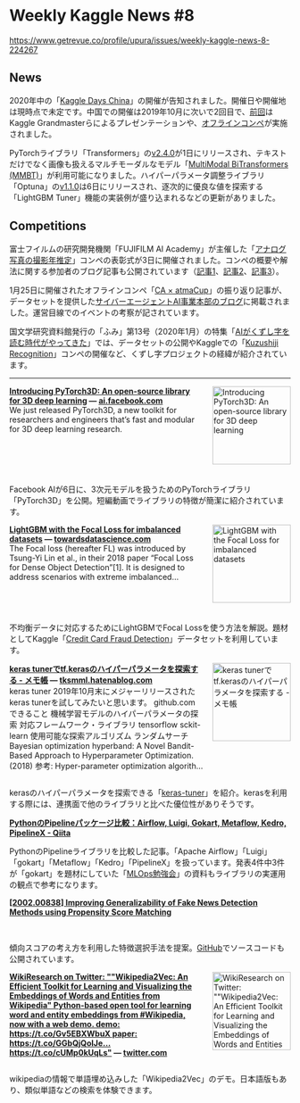 # Weekly Kaggle News #8
https://www.getrevue.co/profile/upura/issues/weekly-kaggle-news-8-224267
<h3><h2>News</h2><p>2020年中の「<a href="https://kaggledays.com/china2020en/" target="_blank">Kaggle Days China</a>」の開催が告知されました。開催日や開催地は現時点で未定です。中国での開催は2019年10月に次いで2回目で、<a href="https://kaggledays.com/china/" target="_blank">前回</a>はKaggle Grandmasterらによるプレゼンテーションや、<a href="https://japan.zdnet.com/article/35145947/" target="_blank">オフラインコンペ</a>が実施されました。</p><p>PyTorchライブラリ「Transformers」の<a href="https://github.com/huggingface/transformers/releases" target="_blank">v2.4.0</a>が1日にリリースされ、テキストだけでなく画像も扱えるマルチモーダルなモデル「<a href="https://github.com/facebookresearch/mmbt/" target="_blank">MultiModal BiTransformers (MMBT)</a>」が利用可能になりました。ハイパーパラメータ調整ライブラリ「Optuna」の<a href="https://github.com/optuna/optuna/releases/tag/v1.1.0" target="_blank">v1.1.0</a>は6日にリリースされ、逐次的に優良な値を探索する「LightGBM Tuner」機能の実装例が盛り込まれるなどの更新がありました。</p><h2>Competitions</h2><p>富士フイルムの研究開発機関「FUJIFILM AI Academy」が主催した「<a href="http://fujifilmdatasciencechallnge.mystrikingly.com/" target="_blank">アナログ写真の撮影年推定</a>」コンペの表彰式が3日に開催されました。コンペの概要や解法に関する参加者のブログ記事も公開されています（<a href="https://sh1r09.hatenablog.com/entry/2020/02/04/003136" target="_blank">記事1</a>、<a href="https://hrhr08hrhr.hatenablog.com/entry/2020/02/05/010219" target="_blank">記事2</a>、<a href="https://www.inoichan.com/entry/fujifilm3rd-competition" target="_blank">記事3</a>）。</p><p>1月25日に開催されたオフラインコンペ「<a href="https://atma.connpass.com/event/161251/?utm_campaign=Weekly%20Kaggle%20News&amp;utm_medium=email&amp;utm_source=Revue%20newsletter" target="_blank">CA × atmaCup</a>」の振り返り記事が、データセットを提供した<a href="https://developers.cyberagent.co.jp/blog/archives/24684/" target="_blank">サイバーエージェントAI事業本部のブログ</a>に掲載されました。運営目線でのイベントの考察が記されています。</p><p>国文学研究資料館発行の「ふみ」第13号（2020年1月）の特集「<a href="https://www.nijl.ac.jp/pages/cijproject/images/fumi_13.pdf" target="_blank">AIがくずし字を読む時代がやってきた</a>」では、データセットの公開やKaggleでの「<a href="https://www.kaggle.com/c/kuzushiji-recognition" target="_blank">Kuzushiji Recognition</a>」コンペの開催など、くずし字プロジェクトの経緯が紹介されています。</p></h3>
<hr>
<p>
<img width="140" height="140" alt="Introducing PyTorch3D: An open-source library for 3D deep learning" style="float: right; margin-left: 20px; margin-bottom: 20px;" src="https://s3.amazonaws.com/revue/items/images/005/523/654/thumb/85247966_186385585753674_7571124583672053760_n.jpg?1581042171" />
<strong style='display: block;'><a href="https://ai.facebook.com/blog/-introducing-pytorch3d-an-open-source-library-for-3d-deep-learning/?utm_campaign=Weekly%20Kaggle%20News&amp;utm_medium=email&amp;utm_source=Revue%20newsletter">Introducing PyTorch3D: An open-source library for 3D deep learning</a> &mdash; <a href="https://ai.facebook.com/blog/-introducing-pytorch3d-an-open-source-library-for-3d-deep-learning/">ai.facebook.com</a></strong>
We just released PyTorch3D, a new toolkit for researchers and engineers that’s fast and modular for 3D deep learning research.
</p>
<div style='clear: both;'></div>
<p><p>Facebook AIが6日に、3次元モデルを扱うためのPyTorchライブラリ「PyTorch3D」を公開。短編動画でライブラリの特徴が簡潔に紹介されています。</p></p>
<p>
<img width="140" height="140" alt="LightGBM with the Focal Loss for imbalanced datasets" style="float: right; margin-left: 20px; margin-bottom: 20px;" src="https://s3.amazonaws.com/revue/items/images/005/515/125/thumb/1*nz3rZGJxF2df77-BTzKTTA_2x.png?1580853681" />
<strong style='display: block;'><a href="https://towardsdatascience.com/lightgbm-with-the-focal-loss-for-imbalanced-datasets-9836a9ae00ca?gi=7b8fb1af1f08&amp;utm_campaign=Weekly%20Kaggle%20News&amp;utm_medium=email&amp;utm_source=Revue%20newsletter">LightGBM with the Focal Loss for imbalanced datasets</a> &mdash; <a href="https://towardsdatascience.com/lightgbm-with-the-focal-loss-for-imbalanced-datasets-9836a9ae00ca?gi=7b8fb1af1f08">towardsdatascience.com</a></strong>
The Focal loss (hereafter FL) was introduced by Tsung-Yi Lin et al., in their 2018 paper “Focal Loss for Dense Object Detection”[1]. It is designed to address scenarios with extreme imbalanced…
</p>
<div style='clear: both;'></div>
<p><p>不均衡データに対応するためにLightGBMでFocal Lossを使う方法を解説。題材としてKaggle「<a href="https://www.kaggle.com/mlg-ulb/creditcardfraud" target="_blank">Credit Card Fraud Detection</a>」データセットを利用しています。</p></p>
<p>
<img width="140" height="140" alt="keras tunerでtf.kerasのハイパーパラメータを探索する - メモ帳" style="float: right; margin-left: 20px; margin-bottom: 20px;" src="https://s3.amazonaws.com/revue/items/images/005/503/419/thumb/1580521455?1580610196" />
<strong style='display: block;'><a href="https://tksmml.hatenablog.com/entry/2020/02/01/093000?utm_campaign=Weekly%20Kaggle%20News&amp;utm_medium=email&amp;utm_source=Revue%20newsletter">keras tunerでtf.kerasのハイパーパラメータを探索する - メモ帳</a> &mdash; <a href="https://tksmml.hatenablog.com/entry/2020/02/01/093000">tksmml.hatenablog.com</a></strong>
keras tuner 2019年10月末にメジャーリリースされたkeras tunerを試してみたいと思います。 github.com できること 機械学習モデルのハイパーパラメータの探索 対応フレームワーク・ライブラリ tensorflow sckit-learn 使用可能な探索アルゴリズム ランダムサーチ Bayesian optimization hyperband: A Novel Bandit-Based Approach to Hyperparameter Optimization. (2018) 参考: Hyper-parameter optimization algorith…
</p>
<div style='clear: both;'></div>
<p><p>kerasのハイパーパラメータを探索できる「<a href="https://github.com/keras-team/keras-tuner" target="_blank">keras-tuner</a>」を紹介。kerasを利用する際には、連携面で他のライブラリと比べた優位性がありそうです。</p></p>
<p>
<strong style='display: block;'><a href="https://qiita.com/Minyus86/items/70622a1502b92ac6b29c?utm_campaign=Weekly%20Kaggle%20News&amp;utm_medium=email&amp;utm_source=Revue%20newsletter">PythonのPipelineパッケージ比較：Airflow, Luigi, Gokart, Metaflow, Kedro, PipelineX - Qiita</a></strong>

</p>
<p><p>PythonのPipelineライブラリを比較した記事。「Apache Airflow」「Luigi」「gokart」「Metaflow」「Kedro」「PipelineX」を扱っています。発表4件中3件が「gokart」を題材にしていた「<a href="https://m3-engineer.connpass.com/event/159721/" target="_blank">MLOps勉強会</a>」の資料もライブラリの実運用の観点で参考になります。</p></p>
<p>
<strong style='display: block;'><a href="https://arxiv.org/abs/2002.00838?utm_campaign=Weekly%20Kaggle%20News&amp;utm_medium=email&amp;utm_source=Revue%20newsletter">[2002.00838] Improving Generalizability of Fake News Detection Methods using Propensity Score Matching</a></strong>
<p><br></p>
</p>
<p><p>傾向スコアの考え方を利用した特徴選択手法を提案。<a href="https://github.com/Arstanley/fakenews_pscore_match" target="_blank">GitHub</a>でソースコードも公開されています。</p></p>
<p>
<img width="140" height="140" alt="WikiResearch on Twitter: &quot;&quot;Wikipedia2Vec: An Efficient Toolkit for Learning and Visualizing the Embeddings of Words and Entities from Wikipedia&quot; Python-based open tool for learning word and entity embeddings from #Wikipedia, now with a web demo. demo: https://t.co/Gv5EBXWbuX paper: https://t.co/GGbQjQolJe… https://t.co/cUMp0kUqLs&quot;" style="float: right; margin-left: 20px; margin-bottom: 20px;" src="https://s3.amazonaws.com/revue/items/images/005/523/637/thumb/EQAvt5pWsAgSWKv.jpg_large?1581041801" />
<strong style='display: block;'><a href="https://twitter.com/WikiResearch/status/1225031571864018946?s=20&amp;utm_campaign=Weekly%20Kaggle%20News&amp;utm_medium=email&amp;utm_source=Revue%20newsletter">WikiResearch on Twitter: &quot;&quot;Wikipedia2Vec: An Efficient Toolkit for Learning and Visualizing the Embeddings of Words and Entities from Wikipedia&quot; Python-based open tool for learning word and entity embeddings from #Wikipedia, now with a web demo. demo: https://t.co/Gv5EBXWbuX paper: https://t.co/GGbQjQolJe… https://t.co/cUMp0kUqLs&quot;</a> &mdash; <a href="https://twitter.com/WikiResearch/status/1225031571864018946?s=20">twitter.com</a></strong>

</p>
<div style='clear: both;'></div>
<p><p>wikipediaの情報で単語埋め込みした「Wikipedia2Vec」のデモ。日本語版もあり、類似単語などの検索を体験できます。</p></p>
